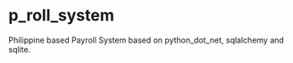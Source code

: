 p_roll_system
=============

Philippine based Payroll System based on python_dot_net, sqlalchemy and sqlite. 
